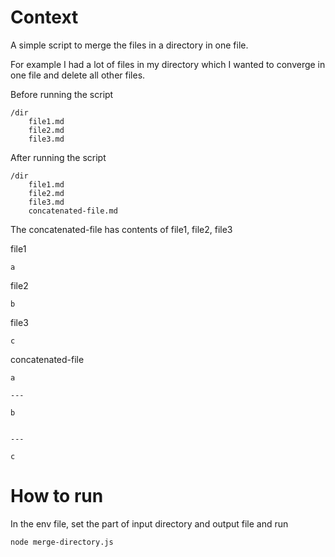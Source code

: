# Context
A simple script to merge the files in a directory in one file.

For example I had a lot of files in my directory which I wanted to converge in one file and delete all other files.

Before running the script

```
/dir
    file1.md
    file2.md
    file3.md
```

After running the script

```
/dir
    file1.md
    file2.md
    file3.md
    concatenated-file.md
```

The concatenated-file has contents of file1, file2, file3

file1
```
a
```

file2
```
b
```

file3
```
c
```

concatenated-file
```
a

---

b


---

c
```

# How to run
In the env file, set the part of input directory and output file and 
run
```
node merge-directory.js
```